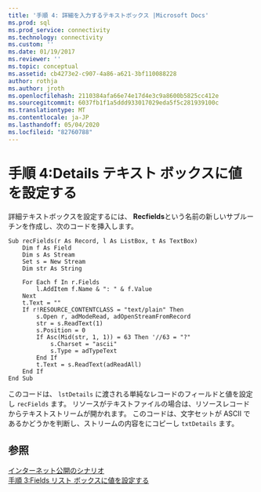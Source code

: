```yaml
---
title: '手順 4: 詳細を入力するテキストボックス |Microsoft Docs'
ms.prod: sql
ms.prod_service: connectivity
ms.technology: connectivity
ms.custom: ''
ms.date: 01/19/2017
ms.reviewer: ''
ms.topic: conceptual
ms.assetid: cb4273e2-c907-4a86-a621-3bf110088228
author: rothja
ms.author: jroth
ms.openlocfilehash: 2110384afa66e74e17d4e3c9a8600b5825cc412e
ms.sourcegitcommit: 6037fb1f1a5ddd933017029eda5f5c281939100c
ms.translationtype: MT
ms.contentlocale: ja-JP
ms.lasthandoff: 05/04/2020
ms.locfileid: "82760788"
---
```

# <a name="step-4-populate-the-details-text-box"></a>手順 4:Details テキスト ボックスに値を設定する
詳細テキストボックスを設定するには、 **Recfields**という名前の新しいサブルーチンを作成し、次のコードを挿入します。  
  
```  
Sub recFields(r As Record, l As ListBox, t As TextBox)  
    Dim f As Field  
    Dim s As Stream  
    Set s = New Stream  
    Dim str As String  
  
    For Each f In r.Fields  
        l.AddItem f.Name & ": " & f.Value  
    Next  
    t.Text = ""  
    If r!RESOURCE_CONTENTCLASS = "text/plain" Then  
        s.Open r, adModeRead, adOpenStreamFromRecord  
        str = s.ReadText(1)  
        s.Position = 0  
        If Asc(Mid(str, 1, 1)) = 63 Then '//63 = "?"  
            s.Charset = "ascii"  
            s.Type = adTypeText  
        End If  
        t.Text = s.ReadText(adReadAll)  
    End If  
End Sub  
```  
  
 このコードは、 `lstDetails` に渡される単純なレコードのフィールドと値を設定し `recFields` ます。 リソースがテキストファイルの場合は、リソースレコードからテキストストリームが開かれます。 このコードは、文字セットが ASCII であるかどうかを判断し、ストリームの内容をにコピーし `txtDetails` ます。  
  
## <a name="see-also"></a>参照  
 [インターネット公開のシナリオ](../../../ado/guide/data/internet-publishing-scenario.md)   
 [手順 3:Fields リスト ボックスに値を設定する](../../../ado/guide/data/step-3-populate-the-fields-list-box.md)
